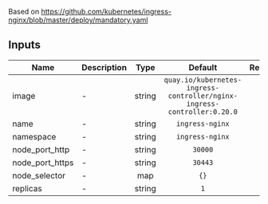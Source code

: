 Based on https://github.com/kubernetes/ingress-nginx/blob/master/deploy/mandatory.yaml

## Inputs

| Name | Description | Type | Default | Required |
|------|-------------|:----:|:-----:|:-----:|
| image | - | string | `quay.io/kubernetes-ingress-controller/nginx-ingress-controller:0.20.0` | no |
| name | - | string | `ingress-nginx` | no |
| namespace | - | string | `ingress-nginx` | no |
| node\_port\_http | - | string | `30000` | no |
| node\_port\_https | - | string | `30443` | no |
| node\_selector | - | map | `{}` | no |
| replicas | - | string | `1` | no |

